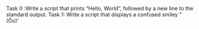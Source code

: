 Task 0 :Write a script that prints “Hello, World”, followed by a new line to the standard output.
Task 1: Write a script that displays a confused smiley "(Ôo)'

